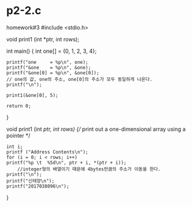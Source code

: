 # p2-2.c
homework#3
#include <stdio.h>

void print1 (int *ptr, int rows);

int main()
{
    int one[] = {0, 1, 2, 3, 4};

    printf("one     = %p\n", one);
    printf("&one    = %p\n", &one);
    printf("&one[0] = %p\n", &one[0]);
    // one의 값, one의 주소, one[0]의 주소가 모두 동일하게 나온다.
    printf("\n");

    print1(&one[0], 5);

    return 0;
}

void print1 (int *ptr, int rows)
{/* print out a one-dimensional array using a pointer */

    int i;
    printf ("Address Contents\n");
    for (i = 0; i < rows; i++)
    printf("%p \t  %5d\n", ptr + i, *(ptr + i));
        //integer형의 배열이기 때문에 4bytes만큼의 주소가 이동을 한다.
    printf("\n");
    printf("신태양\n");
    printf("2017038096\n");
}
